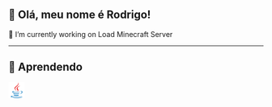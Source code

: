 ## 💜 Olá, meu nome é <strong>Rodrigo!</strong>

🔭 I’m currently working on Load Minecraft Server


----

## 🚀 Aprendendo

<code><img height="32" src="https://raw.githubusercontent.com/devicons/devicon/master/icons/java/java-original.svg" alt="Java"/></code>
